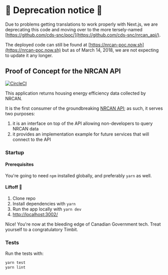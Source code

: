 # 🚨 Deprecation notice 🚨
Due to problems getting translations to work properly with Next.js, we are deprecating this code and moving over to the more tersely-named [https://github.com/cds-snc/poc/](https://github.com/cds-snc/nrcan_api/).

The deployed code can still be found at [https://nrcan-poc.now.sh](https://nrcan-poc.now.sh) but as of March 14, 2018, we are not expecting to update it any longer.



## Proof of Concept for the NRCAN API

[![CircleCI](https://circleci.com/gh/cds-snc/nrcan_poc/tree/master.svg?style=svg)](https://circleci.com/gh/cds-snc/nrcan_poc/tree/master)

This application returns housing energy efficiency data collected by NRCAN.

It is the first consumer of the groundbreaking [NRCAN API](https://github.com/cds-snc/nrcan_api/); as such, it serves two purposes:
1. it is an interface on top of the API allowing non-developers to query NRCAN data
2. it provides an implementation example for future services that will connect to the API


### Startup

#### Prerequisites

You're going to need `npm` installed globally, and preferably `yarn` as well.

#### Liftoff :rocket:

1. Clone repo
2. Install dependencies with `yarn`
3. Run the app locally with `yarn dev`
4. [http://localhost:3002/](http://localhost:3002/)

Nice! You're now at the bleeding edge of Canadian Government tech. Treat yourself to a congratulatory Timbit.


### Tests

Run the tests with:

```bash
yarn test
yarn lint
```
